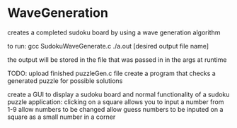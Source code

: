 # WaveGeneration
creates a completed sudoku board by using a wave generation algorithm

to run:
gcc SudokuWaveGenerate.c 
./a.out [desired output file name]

the output will be stored in the file that was passed in in the args at runtime

TODO:
upload finished puzzleGen.c file
create a program that checks a generated puzzle for possible solutions

create a GUI to display a sudoku board and normal functionality of a sudoku puzzle application:
clicking on a square allows you to input a number from 1-9
allow numbers to be changed
allow guess numbers to be inputed on a square as a small number in a corner
